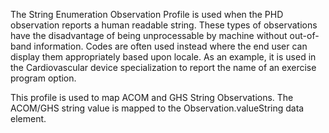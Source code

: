 The String Enumeration Observation Profile is used when the PHD observation reports a human readable string. These types of observations have the disadvantage of being unprocessable by machine without out-of-band information. Codes are often used instead where the end user can display them appropriately based upon locale. As an example, it is used in the Cardiovascular device specialization to report the name of an exercise program option.

This profile is used to map ACOM and GHS String Observations. The ACOM/GHS string value is mapped to the Observation.valueString data element.

